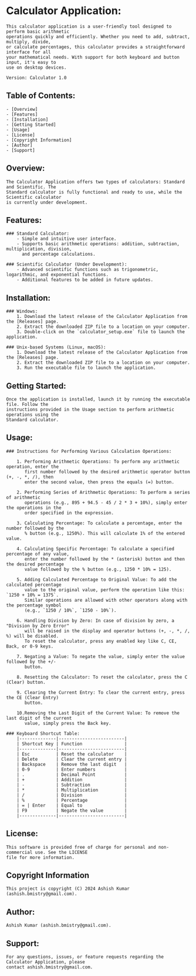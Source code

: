 # Calculator Application:
    This calculator application is a user-friendly tool designed to perform basic arithmetic
    operations quickly and efficiently. Whether you need to add, subtract, multiply, divide,
    or calculate percentages, this calculator provides a straightforward interface for all 
    your mathematical needs. With support for both keyboard and button input, it's easy to 
    use on desktop devices.

    Version: Calculator 1.0


## Table of Contents:
    - [Overview]
    - [Features]
    - [Installation]
    - [Getting Started]
    - [Usage]
    - [License]
    - [Copyright Information]
   	- [Author]
    - [Support]


## Overview:
    The Calculator Application offers two types of calculators: Standard and Scientific. The
    Standard calculator is fully functional and ready to use, while the Scientific calculator
    is currently under development.


## Features:
	### Standard Calculator:
 		- Simple and intuitive user interface.
 		- Supports basic arithmetic operations: addition, subtraction, multiplication, division,
   		  and percentage calculations.
	
 	### Scientific Calculator (Under Development):
		- Advanced scientific functions such as trigonometric, logarithmic, and exponential functions.
		- Additional features to be added in future updates.


## Installation:
	### Windows:
		1. Download the latest release of the Calculator Application from the [Releases] page.
		2. Extract the downloaded ZIP file to a location on your computer.
		3. Double-click on the `calculator_setup.exe` file to launch the application.

    ### Unix-based Systems (Linux, macOS):
		1. Download the latest release of the Calculator Application from the [Releases] page.
		2. Extract the downloaded ZIP file to a location on your computer.
		3. Run the executable file to launch the application.


## Getting Started:
    Once the application is installed, launch it by running the executable file. Follow the
    instructions provided in the Usage section to perform arithmetic operations using the
    Standard calculator.


## Usage:
	### Instructions for Performing Various Calculation Operations:
    
		1. Performing Arithmetic Operations: To perform any arithmetic operation, enter the
		   first number followed by the desired arithmetic operator button (+, -, *, /), then
	 	   enter the second value, then press the equals (=) button.

		2. Performing Series of Arithmetic Operations: To perform a series of arithmetic
	 	   operations (e.g., 895 + 94.5 - 45 / 2 * 3 + 10%), simply enter the operations in the
	  	   order specified in the expression.

		3. Calculating Percentage: To calculate a percentage, enter the number followed by the
  		   % button (e.g., 1250%). This will calculate 1% of the entered value.

		4. Calculating Specific Percentage: To calculate a specified percentage of any value,
  		   enter the number followed by the * (asterisk) button and then the desired percentage
	  	   value followed by the % button (e.g., 1250 * 10% = 125).

		5. Adding Calculated Percentage to Original Value: To add the calculated percentage
		   value to the original value, perform the operation like this: `1250 + 10% = 1375`.
	  	   Similar operations are allowed with other operators along with the percentage symbol
	   	   (e.g., `1250 / 10%`, `1250 - 10%`).

		6. Handling Division by Zero: In case of division by zero, a "Division by Zero Error"
		   will be raised in the display and operator buttons (+, -, *, /, %) will be disabled.
	  	   To reset the calculator, press any enabled key like C, CE, Back, or 0-9 keys.

 		7. Negating a Value: To negate the value, simply enter the value followed by the +/-
    	   button.
		
  		8. Resetting the Calculator: To reset the calculator, press the C (Clear) button.
	
 		9. Clearing the Current Entry: To clear the current entry, press the CE (Clear Entry)
   		   button.
		
  		10.Removing the Last Digit of the Current Value: To remove the last digit of the current
		   value, simply press the Back key.

    ### Keyboard Shortcut Table:
        |--------------|-------------------------|
        | Shortcut Key | Function                |
        |--------------|-------------------------|
        | Esc          | Reset the calculator    |
        | Delete       | Clear the current entry |
        | Backspace    | Remove the last digit   |
        | 0-9          | Enter numbers           |
        | .            | Decimal Point           |
        | +            | Addition                |
        | -            | Subtraction             |
        | *            | Multiplication          |
        | /            | Division                |
        | %            | Percentage              |
        | = | Enter    | Equal to                |
        | F9           | Negate the value        |
        |--------------|-------------------------|


## License:
    This software is provided free of charge for personal and non-commercial use. See the LICENSE
    file for more information.

## Copyright Information
	This project is copyright (C) 2024 Ashish Kumar (ashish.bmistry@gmail.com).


## Author:
    Ashish Kumar (ashish.bmistry@gmail.com).


## Support:
    For any questions, issues, or feature requests regarding the Calculator Application, please 
    contact ashish.bmistry@gmail.com.
